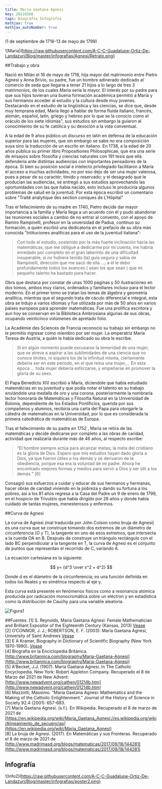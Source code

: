 ```yaml
---
title: María Gaetana Agnesi
key: 20210308
tags: Biografía Infografía
mathjax: true
mathjax_autoNumber: true
---
```


(1 de septiembre de 1718-13 de mayo de 1799)

![Maria](https://raw.githubusercontent.com/A-C-C-Guadalupe-Ortiz-De-Landazuri/Blog/master/infografias/Agnesi/Retrato.png}


##Trabajo y obra

Nació en Milán el 16 de mayo de 1718, hija mayor del matrimonio entre Pietro Agnesi y Anna Brivio, su padre, fue un hombre adinerado dedicado al comercio de seda que llegaría a tener 21 hijos a lo largo de tres 3 matrimonios, de los cuales Maria sería la mayor. El interés por su padre para que sus hijos tuvieran una buena formación académica permitió a María y sus hermanos acceder al estudio y la cultura desde muy jovenes. Destacando en el estudio de la lingüistica y las ciencias, se dice que, desde muy temprana edad, María llegó a hablar de forma fluida italiano, francés, alemán, español, latín, griego y hebreo por lo que se la conocío como el oráculo de los siete idiomas", sus estudios sin embargo la guiaron al conocimiento de su fe católica y su devoción a la vida conventual. 

A la edad de 9 años público un discurso en latín en defensa de la educación superior para las mujeres, que sin embargo se sabe no era composición suya sino la traducción de un escrito en italiano. En 1738, a la edad de 20 años pública su primer libro Propositiones Philosophicae, que era una serie de ensayos sobre filosofía y ciencias naturales con 191 tesis que ella defendería ante distintas audiencias con importantes pensadores de la época. Si bien su posición social e intelecto privilegiado facilitaron a María el acceso a muchas actividades, no por eso dejo de ser una mujer valerosa, pues a pesar de su caractér; tímido y reservado; y el desagrado que le producían las audiencias, se entregó a sus estudios aprovechando las oportunidades con las que había nacido, esto incluso le produciría algunos problemas de salud en la juventud. Por esta época escribió un comentario sobre "Traité analytique des section coniques de L'Hôpital" 

Tras el fellecimiento de su madre en 1740, Pietro decide dar mayor importancia a la familia y María llega a un acuerdo con él y pudo abandonar las reuniones sociales a cambio de no entrar al convento, con el apoyo de Ramiro Rampinelli, profesor en la unversidad de Padua, continuo su formación, a quién escrbió una dedicatoria en el prefacio de su obra más conocida "Intituciones analíticas para el uso de la juventud italiana":

>Con todo el estudio, sostenido por la más fuerte inclinación hacia las matemáticas, que me obligué a dedicarme por mi cuenta, me habría enredado por completo en el gran laberinto de una dificultad insuperable, si no hubiera tenído (la) guía segura y sabia de Rampinelli, dirección que me sacó de ella ...; a él le debo profundamente todos los avances ( sean los que sean ) que mi pequeño talento ha bastado para hacer.

Obra que destaca por constar de unas 1000 páginas y 50 ilustraciones en dos tomos, ambos muy claros, ordenados y familiares incluso para el lector moderno. En el primer tomo se tratan los temas de álgebra y geometría analítica, mientras que el segundo trata de cáculo diferencial e integral, esta obra se trdujo a varios idiomas y fue utilizada por más de 50 años en varios paises europeos para aprender matemáticas. Fue una prolifica escritora y aun hoy se conservan en la Biblioteca Ambrosiana algunas de sus obras, ocupando veinticínco volúmenes de apretado folio.

La Académie des Sciences de Francia reconocio su trabajo sin embargo no le permitío ingresar como miembro por ser mujer. La emperatriz María Teresa de Austria, a quién le había dedicado su obra le escribe:

>Si en algún momento puede excusarse la temeridad de una mujer, que se atreve a aspirar a las sublimidades de una ciencia que no conoce límites, ni siquiera los de la infinitud misma, ciertamente debería ser en este período, en el que reina una mujer,… En esta época … toda mujer debería esforzarse, y empeñarse en promover la gloria de su sexo.

El Papa Benedicto XIV escribió a María, diciendole que había estudiado matemátcias en su juventud y que podía notar el talento en su trabajo enviándole una medalla de oro y una corona, posteriormente la nombraría lector honoraría de Matemáticas y Filosofía Natural en la Universidad de Bolonia, dependiente de los Estados Pontificios, querida por sus compañeros y alumnos, recibiría una carta del Papa para otorgarle la cátedra de matematicas en la Universidad, por lo que es considerada la primera catedrática de matemáticas de Europa.

Tras el fallecimiento de su padre en 1752 , María se retira de las matemáticas y decide dedicarse por completo a las obras de caridad, actividad que realizaría durante más de 46 años, al respecto escribe:
>“El hombre siempre actúa para alcanzar metas; la meta del cristiano es la gloria de Dios. Espero que mis estudios hayan dado gloria a Dios, ya que fueron útiles a los demás y se derivaron de la obediencia, porque esa era la voluntad de mi padre. Ahora he encontrado mejores formas y medios para servir a Dios y ser útil a los demás ” [6]

Consagró sus esfuerzos a cuidar y educar de sus hermanos y hermanas, hacer obras de caridad viviendo en la pobreza y dando su fortuna a los pobres, así a los 81 años regresa a la Casa del Padre un 9 de enero de 1799, en el hospicio de Trivulzio que había dirigido por 28 años y donde había cuidado de tantas mujeres, menesterosos y enfermos.


##Curva de Agnesi

La curva de Agnesi (mal traducida por John Colson como bruja de Agnesi) es una curva que se construye tomando dos extremos de un diámetro de circunferencia (O y T), la tangente en uno de esos extremos, que intersecta a la cuerda OA en B. Después de construye un triángulo rectángulo  con el lado BC perpendicular a la tangente en T, la curva de Agnesi es el conjunto de puntos que representan el recorrido de C, variando A.

La ecuación cartesiana es la siguiente: 

$$ y= {d^3 \over x^2 + d^2} $$

Donde d es el diámetro de la circunferencia; es una función definida en todos los Reales y es simétrica respecto al eje y.

Esta curva está presente en fenómenos físicos como a resonancia atómica producida por radicación monocromática sobre un eléctron y en estadística como la distribución de Cauchy para una variable aleatoria.

![Figura1](https://raw.githubusercontent.com/A-C-C-Guadalupe-Ortiz-De-Landazuri/Blog/master/infografias/Agnesi/CurvadeAgnesi.jpeg)

##Fuentes:
[1] S. Reynolds, Maria Gaetana Agnesi: Female Mathematician and Brilliant Expositor of the Eighteenth Century (Kansas, 2013) [Vease](https://home.adelphi.edu/~bradley/HOMSIGMAA/agnesi.pdf)   
[2] O’CONNOR, J. J.; ROBERTSON, E. F. (2003): María Gaetana Agnesi, University of Saint Andrews [Vease](https://home.adelphi.edu/~bradley/HOMSIGMAA/agnesi.pdf)  
[3] E A Kramer, Biography in Dictionary of Scientific Biography (New York 1970-1990).  [Vease](https://mathshistory.st-andrews.ac.uk/DSB/Agnesi.pdf )  
[4] Biografía en la Enciclopedia Británica. [http://www.britannica.com/biography/Maria-Gaetana-Agnesi](http://www.britannica.com/biography/Maria-Gaetana-Agnesi)  
[5] A'Becket, J.J. (1907). Maria Gaetana Agnesi. In The Catholic Encyclopedia. New York: Robert Appleton Company. Recuperado el 8 de Marzo del 2021 de New Advent: [http://www.newadvent.org/cathen/01214b.htm](http://www.newadvent.org/cathen/01214b.htm)  
[6] Mazzotti, Massimo. “Maria Gaetana Agnesi: Mathematics and the Making of the Catholic Enlightenment.” Journal of the History of Science in Society 92.4 (2001): 657-683.  
[7] María Gaetana Agnesi. (s.f.). En Wikipedia. Recuperado el 8 de marzo de 2021 de [https://en.wikipedia.org/wiki/Maria_Gaetana_Agnesi://es.wikipedia.org/wiki/Alineamiento_de_secuencias](https://en.wikipedia.org/wiki/Maria_Gaetana_Agnesi)  
[8] La bruja de Agnesi. (2017). En Matemáticas y sus Fronteras. Recuperado el 8 de marzo de 2021 de [http://www.madrimasd.org/blogs/matematicas/2017/09/18/144281](http://www.madrimasd.org/blogs/matematicas/2017/09/18/144281)

## Infografía

![Info2](https://raw.githubusercontent.com/A-C-C-Guadalupe-Ortiz-De-Landazuri/Blog/master/infografias/poster2.png}
